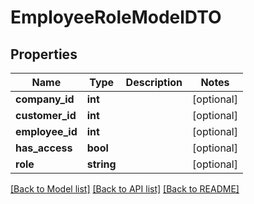 # EmployeeRoleModelDTO

## Properties
Name | Type | Description | Notes
------------ | ------------- | ------------- | -------------
**company_id** | **int** |  | [optional] 
**customer_id** | **int** |  | [optional] 
**employee_id** | **int** |  | [optional] 
**has_access** | **bool** |  | [optional] 
**role** | **string** |  | [optional] 

[[Back to Model list]](../../README.md#documentation-for-models) [[Back to API list]](../../README.md#documentation-for-api-endpoints) [[Back to README]](../../README.md)

